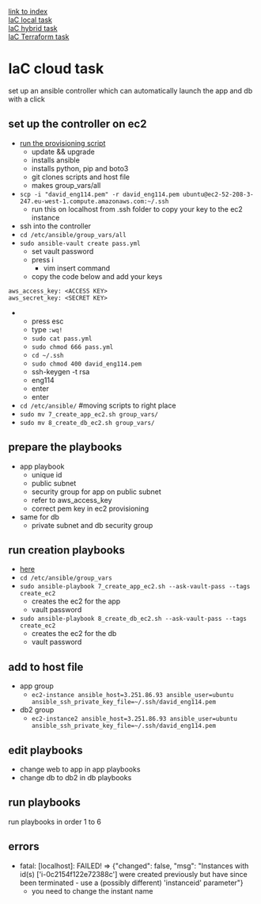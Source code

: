 [link to index](/readme.md)  
[IaC local task](/Documentation/docs/IaC_local_task.md)  
[IaC hybrid task](/Documentation/docs/IaC_hybrid_task.md)  
[IaC Terraform task](/Documentation/docs/terraform.md)  
# IaC cloud task
set up an ansible controller which can automatically launch the app and db with a click 

## set up the controller on ec2
- [run the provisioning script](https://github.com/dav-par/eng114_DevOps/blob/main/IaC_ansible/controller_pro.sh)
    - update && upgrade
    - installs ansible
    - installs python, pip and boto3
    - git clones scripts and host file
    - makes group_vars/all
- `scp -i "david_eng114.pem" -r david_eng114.pem ubuntu@ec2-52-208-3-247.eu-west-1.compute.amazonaws.com:~/.ssh`
    - run this on localhost from .ssh folder to copy your key to the ec2 instance
- ssh into the controller
- `cd /etc/ansible/group_vars/all`
- `sudo ansible-vault create pass.yml`
    - set vault password
    - press i
        - vim insert command
    - copy the code below and add your keys
```
aws_access_key: <ACCESS KEY>
aws_secret_key: <SECRET KEY>
```
-    
    - press esc
    - type `:wq!`
    - `sudo cat pass.yml`
    - `sudo chmod 666 pass.yml`
    - `cd ~/.ssh`
    - `sudo chmod 400 david_eng114.pem`
    - ssh-keygen -t rsa
    - eng114
    - enter
    - enter
- `cd /etc/ansible/` #moving scripts to right place
- `sudo mv 7_create_app_ec2.sh group_vars/`
- `sudo mv 8_create_db_ec2.sh group_vars/`

## prepare the playbooks
- app playbook
    - unique id
    - public subnet
    - security group for app on public subnet
    - refer to aws_access_key
    - correct pem key in ec2 provisioning 
- same for db
    - private subnet and db security group

## run creation playbooks
- [here](https://github.com/dav-par/working_ansible)
- `cd /etc/ansible/group_vars`
- `sudo ansible-playbook 7_create_app_ec2.sh --ask-vault-pass --tags create_ec2`
    - creates the ec2 for the app
    - vault password
- `sudo ansible-playbook 8_create_db_ec2.sh --ask-vault-pass --tags create_ec2`
    - creates the ec2 for the db
    - vault password

## add to host file
- app group
    - `ec2-instance ansible_host=3.251.86.93 ansible_user=ubuntu ansible_ssh_private_key_file=~/.ssh/david_eng114.pem`
- db2 group
    - `ec2-instance2 ansible_host=3.251.86.93 ansible_user=ubuntu ansible_ssh_private_key_file=~/.ssh/david_eng114.pem`

## edit playbooks
- change web to app in app playbooks
- change db to db2 in db playbooks

## run playbooks
run playbooks in order 1 to 6

## errors
- fatal: [localhost]: FAILED! => {"changed": false, "msg": "Instances with id(s) ['i-0c2154f122e72388c'] were created previously but have since been terminated - use a (possibly different) 'instanceid' parameter"}
    - you need to change the instant name